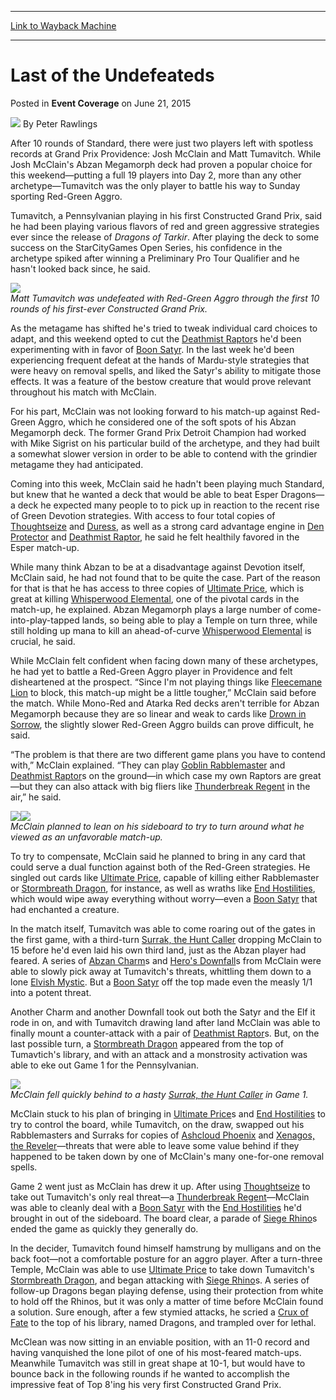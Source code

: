 
---
[Link to Wayback Machine](https://web.archive.org/web/20150624072610/http://magic.wizards.com/en/events/coverage/gppro15/last-of-the-undefeateds-2015-06-21)

[_metadata_:author]:- "Peter Rawlings"
[_metadata_:description]:- "After 10 rounds of Standard, there were just two players left with spotless records at Grand Prix Providence: Josh McClain and Matt Tumavitch. While Josh McClain's Abzan Megamorph deck had proven a popular choice for this weekend—putting a full 19 players into Day 2, more than any other archetype—Tumavitch was the only player to battle his way to Sunday sporting Red-Green Aggro."
[_metadata_:generator]:- "Drupal 7 (http://drupal.org)"
[_metadata_:node]:- "405796"
[_metadata_:publish_date]:- "2015-06-21"
[_metadata_:source]:- "div-main-content"
[_metadata_:title]:- "Last of the Undefeateds"
[_metadata_:wayback_capture_timestamp]:- "2015-06-24 07:26:10"
[_metadata_:wayback_raw_url]:- "https://web.archive.org/web/20150624072610id_/http://magic.wizards.com/en/events/coverage/gppro15/last-of-the-undefeateds-2015-06-21"
[_metadata_:wayback_url]:- "http://magic.wizards.com/en/events/coverage/gppro15/last-of-the-undefeateds-2015-06-21"
---


Last of the Undefeateds
=======================



 Posted in **Event Coverage**
 on June 21, 2015 






![](https://media.magic.wizards.com/styles/auth_small/public/images/hero/news_default_wizards_logo_0.jpg)
By Peter Rawlings











After 10 rounds of Standard, there were just two players left with spotless records at Grand Prix Providence: Josh McClain and Matt Tumavitch. While Josh McClain's Abzan Megamorph deck had proven a popular choice for this weekend—putting a full 19 players into Day 2, more than any other archetype—Tumavitch was the only player to battle his way to Sunday sporting Red-Green Aggro.



Tumavitch, a Pennsylvanian playing in his first Constructed Grand Prix, said he had been playing various flavors of red and green aggressive strategies ever since the release of *Dragons of Tarkir*. After playing the deck to some success on the StarCityGames Open Series, his confidence in the archetype spiked after winning a Preliminary Pro Tour Qualifier and he hasn't looked back since, he said.



![](https://media.wizards.com/2015/events/gppro15/gpprov15_tumavitch.jpg)  
*Matt Tumavitch was undefeated with Red-Green Aggro through the first 10 rounds of his first-ever Constructed Grand Prix.*



As the metagame has shifted he's tried to tweak individual card choices to adapt, and this weekend opted to cut the [Deathmist Raptor](http://gatherer.wizards.com/Pages/Card/Details.aspx?name=Deathmist+Raptor)s he'd been experimenting with in favor of [Boon Satyr](http://gatherer.wizards.com/Pages/Card/Details.aspx?name=Boon+Satyr). In the last week he'd been experiencing frequent defeat at the hands of Mardu-style strategies that were heavy on removal spells, and liked the Satyr's ability to mitigate those effects. It was a feature of the bestow creature that would prove relevant throughout his match with McClain.



For his part, McClain was not looking forward to his match-up against Red-Green Aggro, which he considered one of the soft spots of his Abzan Megamorph deck. The former Grand Prix Detroit Champion had worked with Mike Sigrist on his particular build of the archetype, and they had built a somewhat slower version in order to be able to contend with the grindier metagame they had anticipated.



Coming into this week, McClain said he hadn't been playing much Standard, but knew that he wanted a deck that would be able to beat Esper Dragons—a deck he expected many people to to pick up in reaction to the recent rise of Green Devotion strategies. With access to four total copies of [Thoughtseize](http://gatherer.wizards.com/Pages/Card/Details.aspx?name=Thoughtseize) and [Duress](http://gatherer.wizards.com/Pages/Card/Details.aspx?name=Duress), as well as a strong card advantage engine in [Den Protector](http://gatherer.wizards.com/Pages/Card/Details.aspx?name=Den+Protector) and [Deathmist Raptor](http://gatherer.wizards.com/Pages/Card/Details.aspx?name=Deathmist+Raptor), he said he felt healthily favored in the Esper match-up.



While many think Abzan to be at a disadvantage against Devotion itself, McClain said, he had not found that to be quite the case. Part of the reason for that is that he has access to three copies of [Ultimate Price](http://gatherer.wizards.com/Pages/Card/Details.aspx?name=Ultimate+Price), which is great at killing [Whisperwood Elemental](http://gatherer.wizards.com/Pages/Card/Details.aspx?name=Whisperwood+Elemental), one of the pivotal cards in the match-up, he explained. Abzan Megamorph plays a large number of come-into-play-tapped lands, so being able to play a Temple on turn three, while still holding up mana to kill an ahead-of-curve [Whisperwood Elemental](http://gatherer.wizards.com/Pages/Card/Details.aspx?name=Whisperwood+Elemental) is crucial, he said.



While McClain felt confident when facing down many of these archetypes, he had yet to battle a Red-Green Aggro player in Providence and felt disheartened at the prospect. “Since I'm not playing things like [Fleecemane Lion](http://gatherer.wizards.com/Pages/Card/Details.aspx?name=Fleecemane+Lion) to block, this match-up might be a little tougher,” McClain said before the match. While Mono-Red and Atarka Red decks aren't terrible for Abzan Megamorph because they are so linear and weak to cards like [Drown in Sorrow](http://gatherer.wizards.com/Pages/Card/Details.aspx?name=Drown+in+Sorrow), the slightly slower Red-Green Aggro builds can prove difficult, he said.



“The problem is that there are two different game plans you have to contend with,” McClain explained. “They can play [Goblin Rabblemaster](http://gatherer.wizards.com/Pages/Card/Details.aspx?name=Goblin+Rabblemaster) and [Deathmist Raptor](http://gatherer.wizards.com/Pages/Card/Details.aspx?name=Deathmist+Raptor)s on the ground—in which case my own Raptors are great—but they can also attack with big fliers like [Thunderbreak Regent](http://gatherer.wizards.com/Pages/Card/Details.aspx?name=Thunderbreak+Regent) in the air,” he said.



[![](http://gatherer.wizards.com/Handlers/Image.ashx?type=card&name=Ultimate+Price)](http://gatherer.wizards.com/Pages/Card/Details.aspx?name=Ultimate+Price)[![](http://gatherer.wizards.com/Handlers/Image.ashx?type=card&name=End+Hostilities)](http://gatherer.wizards.com/Pages/Card/Details.aspx?name=End+Hostilities)  
*McClain planned to lean on his sideboard to try to turn around what he viewed as an unfavorable match-up.*



To try to compensate, McClain said he planned to bring in any card that could serve a dual function against both of the Red-Green strategies. He singled out cards like [Ultimate Price](http://gatherer.wizards.com/Pages/Card/Details.aspx?name=Ultimate+Price), capable of killing either Rabblemaster or [Stormbreath Dragon](http://gatherer.wizards.com/Pages/Card/Details.aspx?name=Stormbreath+Dragon), for instance, as well as wraths like [End Hostilities](http://gatherer.wizards.com/Pages/Card/Details.aspx?name=End+Hostilities), which would wipe away everything without worry—even a [Boon Satyr](http://gatherer.wizards.com/Pages/Card/Details.aspx?name=Boon+Satyr) that had enchanted a creature.



In the match itself, Tumavitch was able to come roaring out of the gates in the first game, with a third-turn [Surrak, the Hunt Caller](http://gatherer.wizards.com/Pages/Card/Details.aspx?name=Surrak%2C+the+Hunt+Caller) dropping McClain to 15 before he'd even laid his own third land, just as the Abzan player had feared. A series of [Abzan Charm](http://gatherer.wizards.com/Pages/Card/Details.aspx?name=Abzan+Charm)s and [Hero's Downfall](http://gatherer.wizards.com/Pages/Card/Details.aspx?name=Hero%27s+Downfall)s from McClain were able to slowly pick away at Tumavitch's threats, whittling them down to a lone [Elvish Mystic](http://gatherer.wizards.com/Pages/Card/Details.aspx?name=Elvish+Mystic). But a [Boon Satyr](http://gatherer.wizards.com/Pages/Card/Details.aspx?name=Boon+Satyr) off the top made even the measly 1/1 into a potent threat.



Another Charm and another Downfall took out both the Satyr and the Elf it rode in on, and with Tumavitch drawing land after land McClain was able to finally mount a counter-attack with a pair of [Deathmist Raptor](http://gatherer.wizards.com/Pages/Card/Details.aspx?name=Deathmist+Raptor)s. But, on the last possible turn, a [Stormbreath Dragon](http://gatherer.wizards.com/Pages/Card/Details.aspx?name=Stormbreath+Dragon) appeared from the top of Tumavtich's library, and with an attack and a monstrosity activation was able to eke out Game 1 for the Pennsylvanian.



![](https://media.wizards.com/2015/events/gppro15/gpprov15_mcclain.jpg)  
*McClain fell quickly behind to a hasty [Surrak, the Hunt Caller](http://gatherer.wizards.com/Pages/Card/Details.aspx?name=Surrak%2C+the+Hunt+Caller) in Game 1.*



McClain stuck to his plan of bringing in [Ultimate Price](http://gatherer.wizards.com/Pages/Card/Details.aspx?name=Ultimate+Price)s and [End Hostilities](http://gatherer.wizards.com/Pages/Card/Details.aspx?name=End+Hostilities) to try to control the board, while Tumavitch, on the draw, swapped out his Rabblemasters and Surraks for copies of [Ashcloud Phoenix](http://gatherer.wizards.com/Pages/Card/Details.aspx?name=Ashcloud+Phoenix) and [Xenagos, the Reveler](http://gatherer.wizards.com/Pages/Card/Details.aspx?name=Xenagos%2C+the+Reveler)—threats that were able to leave some value behind if they happened to be taken down by one of McClain's many one-for-one removal spells.



Game 2 went just as McClain has drew it up. After using [Thoughtseize](http://gatherer.wizards.com/Pages/Card/Details.aspx?name=Thoughtseize) to take out Tumavitch's only real threat—a [Thunderbreak Regent](http://gatherer.wizards.com/Pages/Card/Details.aspx?name=Thunderbreak+Regent)—McClain was able to cleanly deal with a [Boon Satyr](http://gatherer.wizards.com/Pages/Card/Details.aspx?name=Boon+Satyr) with the [End Hostilities](http://gatherer.wizards.com/Pages/Card/Details.aspx?name=End+Hostilities) he'd brought in out of the sideboard. The board clear, a parade of [Siege Rhino](http://gatherer.wizards.com/Pages/Card/Details.aspx?name=Siege+Rhino)s ended the game as quickly they generally do.



In the decider, Tumavitch found himself hamstrung by mulligans and on the back foot—not a comfortable posture for an aggro player. After a turn-three Temple, McClain was able to use [Ultimate Price](http://gatherer.wizards.com/Pages/Card/Details.aspx?name=Ultimate+Price) to take down Tumavitch's [Stormbreath Dragon](http://gatherer.wizards.com/Pages/Card/Details.aspx?name=Stormbreath+Dragon), and began attacking with [Siege Rhino](http://gatherer.wizards.com/Pages/Card/Details.aspx?name=Siege+Rhino)s. A series of follow-up Dragons began playing defense, using their protection from white to hold off the Rhinos, but it was only a matter of time before McClain found a solution. Sure enough, after a few stymied attacks, he scried a [Crux of Fate](http://gatherer.wizards.com/Pages/Card/Details.aspx?name=Crux+of+Fate) to the top of his library, named Dragons, and trampled over for lethal.



McClean was now sitting in an enviable position, with an 11-0 record and having vanquished the lone pilot of one of his most-feared match-ups. Meanwhile Tumavitch was still in great shape at 10-1, but would have to bounce back in the following rounds if he wanted to accomplish the impressive feat of Top 8'ing his very first Constructed Grand Prix.







